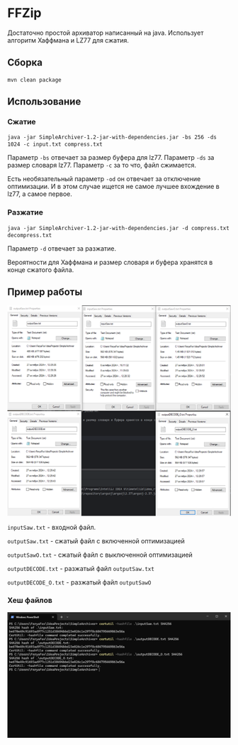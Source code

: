 # FFZip

Достаточно простой архиватор написанный на java. Использует алгоритм Хаффмана и LZ77 для сжатия. 

## Сборка

```shell
mvn clean package
```

## Использование

### Сжатие

```shell
java -jar SimpleArchiver-1.2-jar-with-dependencies.jar -bs 256 -ds 1024 -c input.txt compress.txt
```

Параметр `-bs` отвечает за размер буфера для lz77. 
Параметр `-ds` за размер словаря lz77.
Параметр `-c` за то что, файл сжимается.

Есть необязательный параметр `-od` он отвечает за отключение оптимизации. И в этом случае ищется не самое лучшее вхождение в lz77, а самое первое.

### Разжатие

```shell
java -jar SimpleArchiver-1.2-jar-with-dependencies.jar -d compress.txt decompress.txt
```

Параметр `-d` отвечает за разжатие.

Вероятности для Хаффмана и размер словаря и буфера хранятся в конце сжатого файла.

## Пример работы

![img.png](img/img.png)

`inputSaw.txt` - входной файл.

`outputSaw.txt` - сжатый файл с включенной оптимизацией

`outputSawO.txt` - сжатый файл с выключенной оптимизацией

`outputDECODE.txt` - разжатый файл `outputSaw.txt`

`outputDECODE_O.txt` - разжатый файл `outputSawO`

### Хеш файлов

![img_1.png](img/img_1.png)
